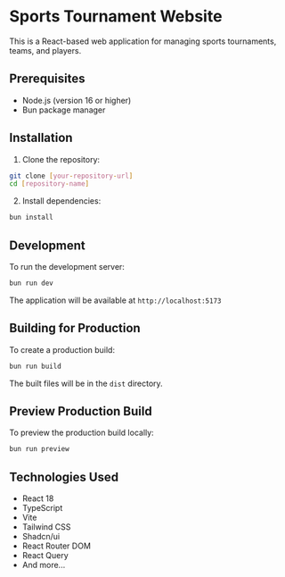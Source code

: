 # Sports Tournament Website

This is a React-based web application for managing sports tournaments, teams, and players.

## Prerequisites

- Node.js (version 16 or higher)
- Bun package manager

## Installation

1. Clone the repository:
```bash
git clone [your-repository-url]
cd [repository-name]
```

2. Install dependencies:
```bash
bun install
```

## Development

To run the development server:

```bash
bun run dev
```

The application will be available at `http://localhost:5173`

## Building for Production

To create a production build:

```bash
bun run build
```

The built files will be in the `dist` directory.

## Preview Production Build

To preview the production build locally:

```bash
bun run preview
```

## Technologies Used

- React 18
- TypeScript
- Vite
- Tailwind CSS
- Shadcn/ui
- React Router DOM
- React Query
- And more...
